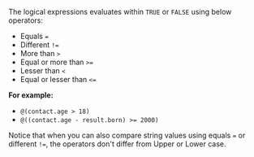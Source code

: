 The logical expressions evaluates within `TRUE` or `FALSE` using below operators:

- Equals `=`
- Different `!=`
- More than `>`
- Equal or more than `>=`
- Lesser than `<`
- Equal or lesser than `<=`

**For example:**

- `@(contact.age > 18)`
- `@((contact.age - result.born) >= 2000)`

Notice that when you can also compare string values using equals `=` or different `!=`, the operators don't differ from Upper or Lower case.